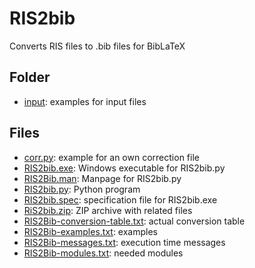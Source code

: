 # RIS2bib
Converts RIS files to .bib files for BibLaTeX

## Folder

* [input](https://github.com/GuenterPartosch/RIS2bib/blob/master/input "examples for input files"): 
   examples for input files

## Files

* [corr.py](https://github.com/GuenterPartosch/RIS2bib/blob/master/corr.py "example for an own correction file"): 
   example for an own correction file
* [RIS2bib.exe](https://github.com/GuenterPartosch/RIS2bib/blob/master/RIS2bib.exe "Windows executable for RIS2bib.py"): 
   Windows executable for RIS2bib.py
* [RIS2Bib.man](https://github.com/GuenterPartosch/RIS2bib/blob/master/RIS2Bib.man "Manpage for RIS2bib.py"): 
   Manpage for RIS2bib.py
* [RIS2bib.py](https://github.com/GuenterPartosch/RIS2bib/blob/master/RIS2bib.py "Python program"): 
   Python program
* [RIS2bib.spec](https://github.com/GuenterPartosch/RIS2bib/blob/master/RIS2bib.spec "specification file for RIS2bib.exe"): 
   specification file for RIS2bib.exe
* [RiS2bib.zip](https://github.com/GuenterPartosch/RIS2bib/blob/master/RiS2bib.zip "ZIP archive with related files"): 
   ZIP archive with related files
* [RIS2Bib-conversion-table.txt](https://github.com/GuenterPartosch/RIS2bib/blob/master/RIS2Bib-conversion-table.txt "actual conversion table"): 
   actual conversion table
* [RIS2Bib-examples.txt](https://github.com/GuenterPartosch/RIS2bib/blob/master/RIS2Bib-examples.txt "examples"): 
   examples
* [RIS2Bib-messages.txt](https://github.com/GuenterPartosch/RIS2bib/blob/master/RIS2Bib-messages.txt "execution time messages"): 
   execution time messages
* [RIS2Bib-modules.txt](https://github.com/GuenterPartosch/RIS2bib/blob/master/RIS2Bib-modules.txt "needed modules"): 
   needed modules
